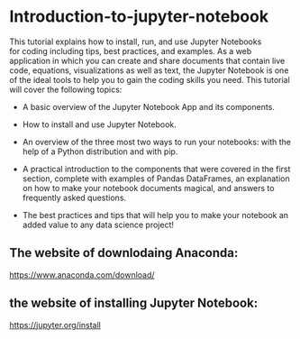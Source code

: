 # Introduction-to-jupyter-notebook
This tutorial explains how to install, run, and use Jupyter Notebooks for coding including tips, best practices, and examples.
As a web application in which you can create and share documents that contain live code, equations, visualizations as well as text, the Jupyter Notebook is one of the ideal tools to help you to gain the coding skills you need.
This tutorial will cover the following topics:

* A basic overview of the Jupyter Notebook App and its components.

* How to install and use Jupyter Notebook.

* An overview of the three most two ways to run your notebooks: with the help of a Python distribution and with pip.

* A practical introduction to the components that were covered in the first section, complete with examples of Pandas DataFrames, an explanation on how to make your notebook documents magical, and answers to frequently asked questions.

* The best practices and tips that will help you to make your notebook an added value to any data science project!
## The website of downlodaing Anaconda:
https://www.anaconda.com/download/
## the website of installing Jupyter Notebook:
https://jupyter.org/install
